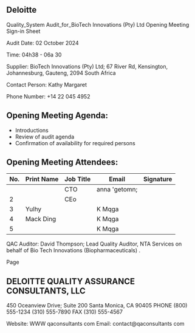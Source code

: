 ## Deloitte

Quality\_System Audit\_for\_BioTech Innovations (Pty) Ltd Opening Meeting Sign-in Sheet

Audit Date: 02 October 2024

Time: 04h38 - 06a 30

Supplier: BioTech Innovations (Pty) Ltd; 67 River Rd, Kensington, Johannesburg, Gauteng, 2094 South Africa

Contact Person: Kathy Margaret

Phone Number: +14 22 045 4952

## Opening Meeting Agenda:

- Introductions
- Review of audit agenda
- Confirmation of availability for required persons

## Opening Meeting Attendees:

| No.   | Print Name   | Job Title   | Email         | Signature   |
|-------|--------------|-------------|---------------|-------------|
|       |              | CTO         | anna 'getomn; |             |
| 2     |              | CEo         |               |             |
| 3     | Yulhy        |             | K Mqga        |             |
| 4     | Mack Ding    |             | K Mqga        |             |
| 5     |              |             | K Mqga        |             |

QAC Auditor: David Thompson; Lead Quality Auditor, NTA Services on behalf of Bio Tech Innovations (Biopharmaceuticals) .

Page

## DELOITTE QUALITY ASSURANCE CONSULTANTS, LLC

450 Oceanview Drive; Suite 200 Santa Monica, CA 90405 PHONE (800) 555-1234 (310) 555-7890 FAX (310) 555-4567

Website: WWW qaconsultants com Email: contact@qaconsultants com